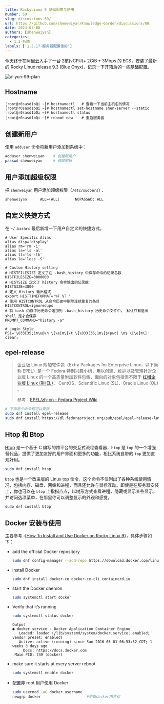 ```yaml
---
title: RockyLinux 9 基础配置与使用
number: 60
slug: discussions-60/
url: https://github.com/shenweiyan/Knowledge-Garden/discussions/60
date: 2024-03-08
authors: [shenweiyan]
categories: 
  - 1.3-折腾
labels: ['1.3.17-服务器配置使用']
---
```


今天终于在阿里云入手了一台 2核(vCPU)+ 2GiB + 3Mbps 的 ECS，安装了最新的 Rocky Linux release 9.3 (Blue Onyx)，记录一下开箱后的一些基础配置。

<!-- more -->

![aliyun-99-plan](https://shub.weiyan.tech/kgarden/2024/03/aliyun-99-plan.png)

## Hostname
```
[root@r0sasd1bQi ~]# hostnamectl   # 查看一下当前主机名的情况
[root@r0sasd1bQi ~]# hostnamectl set-hostname shen-server --static
[root@r0sasd1bQi ~]# hostnamectl status
[root@r0sasd1bQi ~]# reboot now    # 重启服务器
```

## 创建新用户

使用 `adduser` 命令将新用户添加到系统中：
```bash
adduser shenweiyan    # 创建新用户
passwd shenweiyan     # 修改密码
```

## 用户添加超级权限

把 `shenweiyan` 用户添加超级权限（`/etc/sudoers`）：
```
shenweiyan      ALL=(ALL)       NOPASSWD: ALL
```

## 自定义快捷方式

在 `~/.bashrc` 最后新增一下用户自定义的快捷方式。

```
# User Specific Alias
alias disp='display'
alias rm='rm -i'
alias la='ls -al'
alias ll='ls -lh'
alias le='less -S'

# Custom History setting
# HISTFILESIZE 定义了在 .bash_history 中保存命令的记录总数
HISTFILESIZE=3000000
# HISTSIZE 定义了 history 命令输出的记录数
HISTSIZE=3000
# 定义 History 输出格式
export HISTTIMEFORMAT='%F %T '
# 使用 HISTCONTROL 从命令历史中剔除连续重复的条目
HISTCONTROL=ignoredups
# 将 bash 内存中历史命令追加到 .bash_history 历史命令文件中， 默认只有退出 shell 是才会保存
PROMPT_COMMAND="history -a"

# Login Style
PS1='\033[35;1m\u@\h \[\e[m\]\t \[\033[36;1m\]$(pwd) \n$ \[\e[m\]'
clear;
```

## epel-release

> 企业版 Linux 附加软件包（Extra Packages for Enterprise Linux，以下简称 EPEL）是一个 Fedora 特别兴趣小组，用以创建、维护以及管理针对企业版 Linux 的一个高质量附加软件包集，面向的对象包括但不限于 [红帽企业版 Linux (RHEL)](https://fedoraproject.org/wiki/Red_Hat_Enterprise_Linux/zh-cn)、 CentOS、Scientific Linux (SL)、Oracle Linux (OL) 。
> 
> 参考：[EPEL/zh-cn - Fedora Project Wiki](https://fedoraproject.org/wiki/EPEL/zh-cn)

```bash
# 下面两个命令都可以安装
sudo dnf install epel-release
sudo dnf install https://dl.fedoraproject.org/pub/epel/epel-release-latest-9.noarch.rpm
```

## Htop 和 Btop

[Htop](https://htop.dev/) 是一个基于 C 编写的跨平台的交互式流程查看器，`htop` 是 `top` 的一个增强替代品，提供了更加友好的用户界面和更多的功能，相比系统自带的 `top` 更加直观好用。 

```bash
sudo dnf install htop
```

`btop` 也是一个改进版的 Linux top 命令，这个命令不仅列出了各种系统使用情况，包括内存、磁盘、网络和进程，而且还允许与鼠标互动。即使是在服务器安装上，你也可以在 `btop` 上指指点点，以树形方式查看进程，隐藏或显示某些显示，并访问选项菜单，在那里你可以调整显示的外观和感觉。
```bash
sudo dnf install btop
```

## Docker 安装与使用

主要参考《[How To Install and Use Docker on Rocky Linux 9](https://www.digitalocean.com/community/tutorials/how-to-install-and-use-docker-on-rocky-linux-9)》，具体步骤如下：     

- add the official Docker repository
  ```bash
  sudo dnf config-manager --add-repo https://download.docker.com/linux/centos/docker-ce.repo
  ```

- install Docker
  ```bash
  sudo dnf install docker-ce docker-ce-cli containerd.io
  ```

- start the Docker daemon
  ```bash
  sudo systemctl start docker
  ```

- Verify that it’s running
  ```bash
  sudo systemctl status docker
  ```
  ```
  Output
  ● docker.service - Docker Application Container Engine
     Loaded: loaded (/lib/systemd/system/docker.service; enabled; vendor preset: enabled)
     Active: active (running) since Sun 2016-05-01 06:53:52 CDT; 1 weeks 3 days ago
       Docs: https://docs.docker.com
   Main PID: 749 (docker)
  ```

- make sure it starts at every server reboot
  ```bash
  sudo systemctl enable docker
  ```

- 配置非 root 用户使用 Docker
  ```bash
  sudo usermod -aG docker username
  newgrp docker                     #更新docker用户组
  ```

<script src="https://giscus.app/client.js"
	data-repo="shenweiyan/Knowledge-Garden"
	data-repo-id="R_kgDOKgxWlg"
	data-mapping="number"
	data-term="60"
	data-reactions-enabled="1"
	data-emit-metadata="0"
	data-input-position="bottom"
	data-theme="light"
	data-lang="zh-CN"
	crossorigin="anonymous"
	async>
</script>
